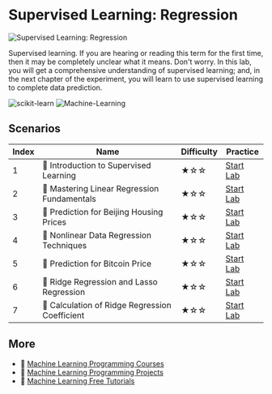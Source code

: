 # Supervised Learning: Regression

![Supervised Learning: Regression](https://cover-creator.appbot.io/supervised-learning-regression.png)

Supervised learning. If you are hearing or reading this term for the first time, then it may be completely unclear what it means. Don't worry. In this lab, you will get a comprehensive understanding of supervised learning; and, in the next chapter of the experiment, you will learn to use supervised learning to complete data prediction.

![scikit-learn](https://img.shields.io/badge/scikit-learn-whitesmoke?style=for-the-badge&logo=scikit-learn)
![Machine-Learning](https://img.shields.io/badge/Machine-Learning-whitesmoke?style=for-the-badge&logo=machine-learning)


## Scenarios

|   Index | Name                                          | Difficulty   | Practice                                                            |
|---------|-----------------------------------------------|--------------|---------------------------------------------------------------------|
|       1 | 📖 Introduction to Supervised Learning         | ★☆☆          | <a target='_blank' href='https://labex.io/labs/20791'>Start Lab</a> |
|       2 | 📖 Mastering Linear Regression Fundamentals    | ★☆☆          | <a target='_blank' href='https://labex.io/labs/20799'>Start Lab</a> |
|       3 | 📖 Prediction for Beijing Housing Prices       | ★☆☆          | <a target='_blank' href='https://labex.io/labs/20805'>Start Lab</a> |
|       4 | 📖 Nonlinear Data Regression Techniques        | ★☆☆          | <a target='_blank' href='https://labex.io/labs/20804'>Start Lab</a> |
|       5 | 📖 Prediction for Bitcoin Price                | ★☆☆          | <a target='_blank' href='https://labex.io/labs/20806'>Start Lab</a> |
|       6 | 📖 Ridge Regression and Lasso Regression       | ★☆☆          | <a target='_blank' href='https://labex.io/labs/20808'>Start Lab</a> |
|       7 | 📖 Calculation of Ridge Regression Coefficient | ★☆☆          | <a target='_blank' href='https://labex.io/labs/20753'>Start Lab</a> |

## More

- 🔗 [Machine Learning Programming Courses](https://github.com/labex-labs/awesome-programming-courses)
- 🔗 [Machine Learning Programming Projects](https://github.com/labex-labs/awesome-programming-projects)
- 🔗 [Machine Learning Free Tutorials](https://github.com/labex-labs/ml-free-tutorials)

